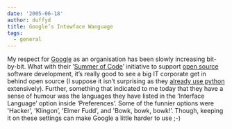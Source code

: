 ```yaml
---
date: '2005-06-18'
author: duffyd
title: Google’s Intewface Wanguage
tags:
  - general
---
```


My respect for [Google](https://href.li/?http://www.google.com) as an organisation has been slowly increasing bit-by-bit. What with their ’[Summer of Code](https://href.li/?http://code.google.com/summerofcode.html)’ initiative to support [open source](https://href.li/?http://www.opensource.org) software development, it’s really good to see a big IT corporate get in behind open source (I suppose it isn’t surprising as they [already use python](https://href.li/?http://www.python.org/Quotes.html) extensively). Further, something that indicated to me today that they have a sense of humour was the languages they have listed in the ’Interface Language’ option inside ‘Preferences’. Some of the funnier options were 'Hacker’, 'Klingon’, 'Elmer Fudd’, and 'Bowk, bowk, bowk!’. Though, keeping it on these settings can make Google a little harder to use ;-)
